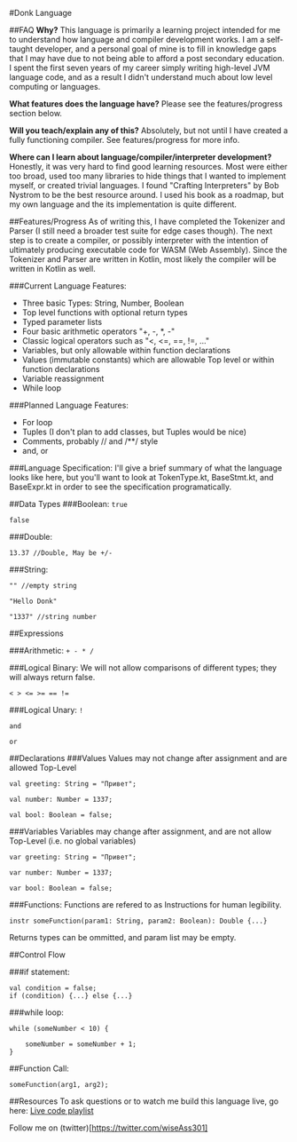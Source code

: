 #Donk Language

##FAQ
**Why?**
This language is primarily a learning project intended for me to understand how language and compiler development works.
I am a self-taught developer, and a personal goal of mine is to fill in knowledge gaps that I may have due to not being
able to afford a post secondary education. I spent the first seven years of my career simply writing high-level JVM
language code, and as a result I didn't understand much about low level computing or languages.

**What features does the language have?**
Please see the features/progress section below.

**Will you teach/explain any of this?**
Absolutely, but not until I have created a fully functioning compiler. See features/progress for more info.

**Where can I learn about language/compiler/interpreter development?**
Honestly, it was very hard to find good learning resources. Most were either too broad, used too many libraries to hide
things that I wanted to implement myself, or created trivial languages. I found "Crafting Interpreters" by Bob Nystrom
to be the best resource around. I used his book as a roadmap, but my own language and the its implementation is quite 
different. 

##Features/Progress
As of writing this, I have completed the Tokenizer and Parser (I still need a broader test suite for edge cases though).
The next step is to create a compiler, or possibly interpreter with the intention of ultimately producing executable
code for WASM (Web Assembly). Since the Tokenizer and Parser are written in Kotlin, most likely the compiler will be
written in Kotlin as well.

###Current Language Features:
* Three basic Types: String, Number, Boolean
* Top level functions with optional return types
* Typed parameter lists
* Four basic arithmetic operators "+, -, *, -"
* Classic logical operators such as "<, <=, ==, !=, ..."
* Variables, but only allowable within function declarations
* Values (immutable constants) which are allowable Top level or within function declarations
* Variable reassignment
* While loop

###Planned Language Features:
* For loop
* Tuples (I don't plan to add classes, but Tuples would be nice)
* Comments, probably // and /**/ style
* and, or

###Language Specification:
I'll give a brief summary of what the language looks like here, but you'll want to look at TokenType.kt, BaseStmt.kt, 
and BaseExpr.kt in order to see the specification programatically.

##Data Types
###Boolean:
```true```

```false```

###Double:


```13.37 //Double, May be +/-```

###String:

```"" //empty string```

```"Hello Donk"```

```"1337" //string number```

##Expressions

###Arithmetic:
```+ - * /```

###Logical Binary:
We will not allow comparisons of different types; 
they will always return false.

```< > <= >= == !=```

###Logical Unary:
```!```

```and```

```or```

##Declarations
###Values
Values may not change after assignment and are allowed Top-Level

```val greeting: String = "Привет";```

```val number: Number = 1337;```

```val bool: Boolean = false;```

###Variables
Variables may  change after assignment, and are not allow Top-Level (i.e. no global variables)

```var greeting: String = "Привет";```

```var number: Number = 1337;```

```var bool: Boolean = false;```

###Functions:
Functions are refered to as Instructions for human legibility.

```instr someFunction(param1: String, param2: Boolean): Double {...}```

Returns types can be ommitted, and param list may be empty.

##Control Flow

###if statement:
```
val condition = false;
if (condition) {...} else {...} 
```

###while loop:


```
while (someNumber < 10) {

    someNumber = someNumber + 1;
}
```

##Function Call:
```
someFunction(arg1, arg2);
```

##Resources
To ask questions or to watch me build this language live, go here:
[Live code playlist](https://youtube.com/playlist?list=PLEVlop6sMHCp8k84FRedHLnkwOgRCFr5K)

Follow me on (twitter)[https://twitter.com/wiseAss301]
